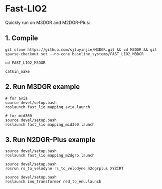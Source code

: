 # Fast-LIO2
Quickly run on M3DGR and M2DGR-Plus:

## 1. Compile
```
git clone https://github.com/sjtuyinjie/M3DGR.git && cd M3DGR && git sparse-checkout set --no-cone baseline_systems/FAST_LIO2_M3DGR

cd FAST_LIO2_M3DGR

catkin_make
```

## 2. Run M3DGR example
```
# for avia
source devel/setup.bash
roslaunch fast_lio mapping_avia.launch

# for mid360
source devel/setup.bash   
roslaunch fast_lio mapping_mid360.launch
```

## 3. Run N2DGR-Plus example
```
source devel/setup.bash
roslaunch fast_lio mapping_m2dgrp.launch

source devel/setup.bash
rosrun rs_to_velodyne rs_to_velodyne m2dgrplus XYZIRT

source devel/setup.bash
roslaunch imu_transformer ned_to_enu.launch
```
